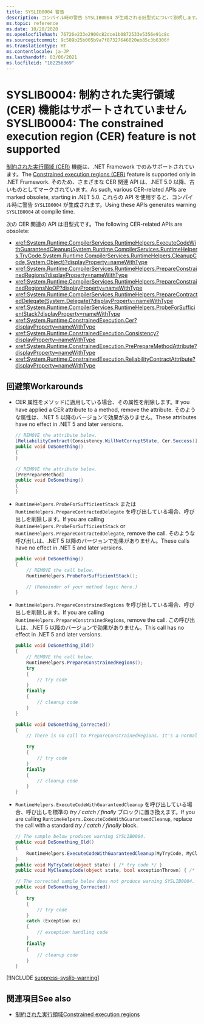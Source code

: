 ```yaml
---
title: SYSLIB0004 警告
description: コンパイル時の警告 SYSLIB0004 が生成される旧型式について説明します。
ms.topic: reference
ms.date: 10/20/2020
ms.openlocfilehash: 76726e233e2900c82dce1b0872533e5356e91c8c
ms.sourcegitcommit: 9c589b25b005b9a7f87327646020eb85c3b6306f
ms.translationtype: HT
ms.contentlocale: ja-JP
ms.lasthandoff: 03/06/2021
ms.locfileid: "102256369"
---
```

# <a name="syslib0004-the-constrained-execution-region-cer-feature-is-not-supported"></a><span data-ttu-id="93e91-103">SYSLIB0004: 制約された実行領域 (CER) 機能はサポートされていません</span><span class="sxs-lookup"><span data-stu-id="93e91-103">SYSLIB0004: The constrained execution region (CER) feature is not supported</span></span>

<span data-ttu-id="93e91-104">[制約された実行領域 (CER)](../../../framework/performance/constrained-execution-regions.md) 機能は、.NET Framework でのみサポートされています。</span><span class="sxs-lookup"><span data-stu-id="93e91-104">The [Constrained execution regions (CER)](../../../framework/performance/constrained-execution-regions.md) feature is supported only in .NET Framework.</span></span> <span data-ttu-id="93e91-105">そのため、さまざまな CER 関連 API は、.NET 5.0 以降、古いものとしてマークされています。</span><span class="sxs-lookup"><span data-stu-id="93e91-105">As such, various CER-related APIs are marked obsolete, starting in .NET 5.0.</span></span> <span data-ttu-id="93e91-106">これらの API を使用すると、コンパイル時に警告 `SYSLIB0004` が生成されます。</span><span class="sxs-lookup"><span data-stu-id="93e91-106">Using these APIs generates warning `SYSLIB0004` at compile time.</span></span>

<span data-ttu-id="93e91-107">次の CER 関連の API は旧型式です。</span><span class="sxs-lookup"><span data-stu-id="93e91-107">The following CER-related APIs are obsolete:</span></span>

- <xref:System.Runtime.CompilerServices.RuntimeHelpers.ExecuteCodeWithGuaranteedCleanup(System.Runtime.CompilerServices.RuntimeHelpers.TryCode,System.Runtime.CompilerServices.RuntimeHelpers.CleanupCode,System.Object)?displayProperty=nameWithType>
- <xref:System.Runtime.CompilerServices.RuntimeHelpers.PrepareConstrainedRegions?displayProperty=nameWithType>
- <xref:System.Runtime.CompilerServices.RuntimeHelpers.PrepareConstrainedRegionsNoOP?displayProperty=nameWithType>
- <xref:System.Runtime.CompilerServices.RuntimeHelpers.PrepareContractedDelegate(System.Delegate)?displayProperty=nameWithType>
- <xref:System.Runtime.CompilerServices.RuntimeHelpers.ProbeForSufficientStack?displayProperty=nameWithType>
- <xref:System.Runtime.ConstrainedExecution.Cer?displayProperty=nameWithType>
- <xref:System.Runtime.ConstrainedExecution.Consistency?displayProperty=nameWithType>
- <xref:System.Runtime.ConstrainedExecution.PrePrepareMethodAttribute?displayProperty=nameWithType>
- <xref:System.Runtime.ConstrainedExecution.ReliabilityContractAttribute?displayProperty=nameWithType>

## <a name="workarounds"></a><span data-ttu-id="93e91-108">回避策</span><span class="sxs-lookup"><span data-stu-id="93e91-108">Workarounds</span></span>

- <span data-ttu-id="93e91-109">CER 属性をメソッドに適用している場合、その属性を削除します。</span><span class="sxs-lookup"><span data-stu-id="93e91-109">If you have applied a CER attribute to a method, remove the attribute.</span></span> <span data-ttu-id="93e91-110">そのような属性は、.NET 5 以降のバージョンで効果がありません。</span><span class="sxs-lookup"><span data-stu-id="93e91-110">These attributes have no effect in .NET 5 and later versions.</span></span>

  ```csharp
  // REMOVE the attribute below.
  [ReliabilityContract(Consistency.WillNotCorruptState, Cer.Success)]
  public void DoSomething()
  {
  }

  // REMOVE the attribute below.
  [PrePrepareMethod]
  public void DoSomething()
  {
  }
  ```

- <span data-ttu-id="93e91-111">`RuntimeHelpers.ProbeForSufficientStack` または `RuntimeHelpers.PrepareContractedDelegate` を呼び出している場合、呼び出しを削除します。</span><span class="sxs-lookup"><span data-stu-id="93e91-111">If you are calling `RuntimeHelpers.ProbeForSufficientStack` or `RuntimeHelpers.PrepareContractedDelegate`, remove the call.</span></span> <span data-ttu-id="93e91-112">そのような呼び出しは、.NET 5 以降のバージョンで効果がありません。</span><span class="sxs-lookup"><span data-stu-id="93e91-112">These calls have no effect in .NET 5 and later versions.</span></span>

  ```csharp
  public void DoSomething()
  {
      // REMOVE the call below.
      RuntimeHelpers.ProbeForSufficientStack();

      // (Remainder of your method logic here.)
  }
  ```

- <span data-ttu-id="93e91-113">`RuntimeHelpers.PrepareConstrainedRegions` を呼び出している場合、呼び出しを削除します。</span><span class="sxs-lookup"><span data-stu-id="93e91-113">If you are calling `RuntimeHelpers.PrepareConstrainedRegions`, remove the call.</span></span> <span data-ttu-id="93e91-114">この呼び出しは、.NET 5 以降のバージョンで効果がありません。</span><span class="sxs-lookup"><span data-stu-id="93e91-114">This call has no effect in .NET 5 and later versions.</span></span>

  ```csharp
  public void DoSomething_Old()
  {
      // REMOVE the call below.
      RuntimeHelpers.PrepareConstrainedRegions();
      try
      {
          // try code
      }
      finally
      {
          // cleanup code
      }
  }

  public void DoSomething_Corrected()
  {
      // There is no call to PrepareConstrainedRegions. It's a normal try / finally block.

      try
      {
          // try code
      }
      finally
      {
          // cleanup code
      }
  }
  ```

- <span data-ttu-id="93e91-115">`RuntimeHelpers.ExecuteCodeWithGuaranteedCleanup` を呼び出している場合、呼び出しを標準の _try / catch / finally_ ブロックに置き換えます。</span><span class="sxs-lookup"><span data-stu-id="93e91-115">If you are calling `RuntimeHelpers.ExecuteCodeWithGuaranteedCleanup`, replace the call with a standard _try / catch / finally_ block.</span></span>

  ```csharp
  // The sample below produces warning SYSLIB0004.
  public void DoSomething_Old()
  {
      RuntimeHelpers.ExecuteCodeWithGuaranteedCleanup(MyTryCode, MyCleanupCode, null);
  }
  public void MyTryCode(object state) { /* try code */ }
  public void MyCleanupCode(object state, bool exceptionThrown) { /* cleanup code */ }

  // The corrected sample below does not produce warning SYSLIB0004.
  public void DoSomething_Corrected()
  {
      try
      {
          // try code
      }
      catch (Exception ex)
      {
          // exception handling code
      }
      finally
      {
          // cleanup code
      }
  }
  ```

[!INCLUDE [suppress-syslib-warning](../../../../includes/suppress-syslib-warning.md)]

## <a name="see-also"></a><span data-ttu-id="93e91-116">関連項目</span><span class="sxs-lookup"><span data-stu-id="93e91-116">See also</span></span>

- [<span data-ttu-id="93e91-117">制約された実行領域</span><span class="sxs-lookup"><span data-stu-id="93e91-117">Constrained execution regions</span></span>](../../../framework/performance/constrained-execution-regions.md)

